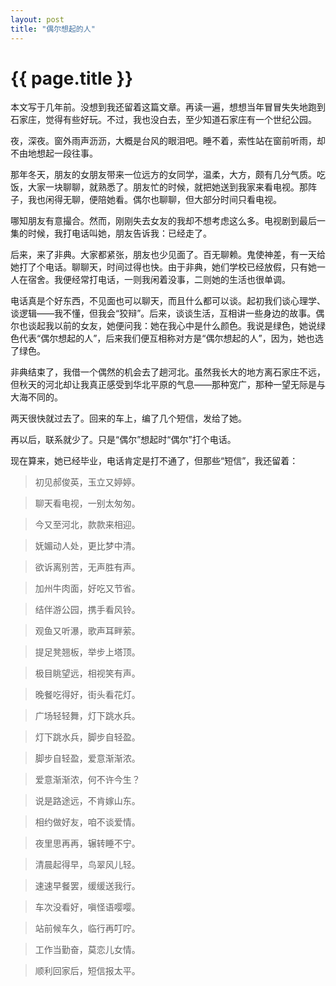 ```yaml
---
layout: post
title: "偶尔想起的人"
---
```


# {{ page.title }}

本文写于几年前。没想到我还留着这篇文章。再读一遍，想想当年冒冒失失地跑到石家庄，觉得有些好玩。不过，我也没白去，至少知道石家庄有一个世纪公园。



夜，深夜。窗外雨声沥沥，大概是台风的眼泪吧。睡不着，索性站在窗前听雨，却不由地想起一段往事。  
   
那年冬天，朋友的女朋友带来一位远方的女同学，温柔，大方，颇有几分气质。吃饭，大家一块聊聊，就熟悉了。朋友忙的时候，就把她送到我家来看电视。那阵子，我也闲得无聊，便陪她看。偶尔也聊聊，但大部分时间只看电视。  
   
哪知朋友有意撮合。然而，刚刚失去女友的我却不想考虑这么多。电视剧到最后一集的时候，我打电话叫她，朋友告诉我：已经走了。  
   
后来，来了非典。大家都紧张，朋友也少见面了。百无聊赖。鬼使神差，有一天给她打了个电话。聊聊天，时间过得也快。由于非典，她们学校已经放假，只有她一人在宿舍。我便经常打电话，一则我闲着没事，二则她的生活也很单调。

电话真是个好东西，不见面也可以聊天，而且什么都可以谈。起初我们谈心理学、谈逻辑——我不懂，但我会“狡辩”。后来，谈谈生活，互相讲一些身边的故事。偶尔也谈起我以前的女友，她便问我：她在我心中是什么颜色。我说是绿色，她说绿色代表“偶尔想起的人”，后来我们便互相称对方是“偶尔想起的人”，因为，她也选了绿色。  
   
非典结束了，我借一个偶然的机会去了趟河北。虽然我长大的地方离石家庄不远，但秋天的河北却让我真正感受到华北平原的气息——那种宽广，那种一望无际是与大海不同的。  
   
两天很快就过去了。回来的车上，编了几个短信，发给了她。  
   
再以后，联系就少了。只是“偶尔”想起时“偶尔”打个电话。  

现在算来，她已经毕业，电话肯定是打不通了，但那些“短信”，我还留着：  


>初见郝俊英，玉立又婷婷。

>聊天看电视，一别太匆匆。

>今又至河北，款款来相迎。

>妩媚动人处，更比梦中清。

>欲诉离别苦，无声胜有声。

>加州牛肉面，好吃又节省。

>结伴游公园，携手看风铃。

>观鱼又听瀑，歌声耳畔萦。

>提足凳翘板，举步上塔顶。

>极目眺望远，相视笑有声。

>晚餐吃得好，街头看花灯。

>广场轻轻舞，灯下跳水兵。

>灯下跳水兵，脚步自轻盈。

>脚步自轻盈，爱意渐渐浓。

>爱意渐渐浓，何不许今生？

>说是路途远，不肯嫁山东。

>相约做好友，咱不谈爱情。

>夜里思再再，辗转睡不宁。

>清晨起得早，鸟翠风儿轻。

>速速早餐罢，缓缓送我行。

>车次没看好，嗔怪语嘤嘤。

>站前候车久，临行再叮咛。

>工作当勤奋，莫恋儿女情。

>顺利回家后，短信报太平。
